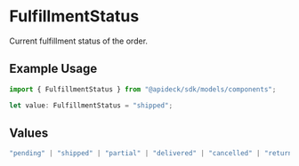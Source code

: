 # FulfillmentStatus

Current fulfillment status of the order.

## Example Usage

```typescript
import { FulfillmentStatus } from "@apideck/sdk/models/components";

let value: FulfillmentStatus = "shipped";
```

## Values

```typescript
"pending" | "shipped" | "partial" | "delivered" | "cancelled" | "returned" | "unknown"
```